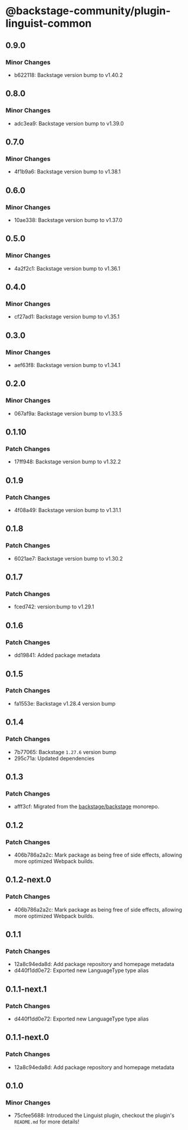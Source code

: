 # @backstage-community/plugin-linguist-common

## 0.9.0

### Minor Changes

- b622118: Backstage version bump to v1.40.2

## 0.8.0

### Minor Changes

- adc3ea9: Backstage version bump to v1.39.0

## 0.7.0

### Minor Changes

- 4f1b9a6: Backstage version bump to v1.38.1

## 0.6.0

### Minor Changes

- 10ae338: Backstage version bump to v1.37.0

## 0.5.0

### Minor Changes

- 4a2f2c1: Backstage version bump to v1.36.1

## 0.4.0

### Minor Changes

- cf27ad1: Backstage version bump to v1.35.1

## 0.3.0

### Minor Changes

- aef63f8: Backstage version bump to v1.34.1

## 0.2.0

### Minor Changes

- 067af9a: Backstage version bump to v1.33.5

## 0.1.10

### Patch Changes

- 17ff948: Backstage version bump to v1.32.2

## 0.1.9

### Patch Changes

- 4f08a49: Backstage version bump to v1.31.1

## 0.1.8

### Patch Changes

- 6021ae7: Backstage version bump to v1.30.2

## 0.1.7

### Patch Changes

- fced742: version:bump to v1.29.1

## 0.1.6

### Patch Changes

- dd19841: Added package metadata

## 0.1.5

### Patch Changes

- fa1553e: Backstage v1.28.4 version bump

## 0.1.4

### Patch Changes

- 7b77065: Backstage `1.27.6` version bump
- 295c71a: Updated dependencies

## 0.1.3

### Patch Changes

- afff3cf: Migrated from the [backstage/backstage](https://github.com/backstage/backstage) monorepo.

## 0.1.2

### Patch Changes

- 406b786a2a2c: Mark package as being free of side effects, allowing more optimized Webpack builds.

## 0.1.2-next.0

### Patch Changes

- 406b786a2a2c: Mark package as being free of side effects, allowing more optimized Webpack builds.

## 0.1.1

### Patch Changes

- 12a8c94eda8d: Add package repository and homepage metadata
- d440f1dd0e72: Exported new LanguageType type alias

## 0.1.1-next.1

### Patch Changes

- d440f1dd0e72: Exported new LanguageType type alias

## 0.1.1-next.0

### Patch Changes

- 12a8c94eda8d: Add package repository and homepage metadata

## 0.1.0

### Minor Changes

- 75cfee5688: Introduced the Linguist plugin, checkout the plugin's `README.md` for more details!
